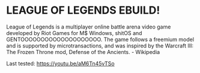 # LEAGUE OF LEGENDS EBUILD!
League of Legends is a multiplayer online battle arena video game developed by Riot Games for M$ Windows, shitOS and GENTOOOOOOOOOOOOOOOOOOOO.
The game follows a freemium model and is supported by microtransactions, and was inspired by the Warcraft III: The Frozen Throne mod, Defense of the Ancients. - Wikipedia

Last tested: https://youtu.be/aM6Tn45vTSo
